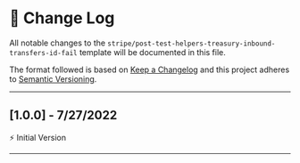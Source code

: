 # 📣 Change Log
All notable changes to the `stripe/post-test-helpers-treasury-inbound-transfers-id-fail` template will be documented in this file.

The format followed is based on [Keep a Changelog](http://keepachangelog.com/) and this project adheres to [Semantic Versioning](http://semver.org/).

---
 
## [1.0.0] - 7/27/2022
 
⚡️ Initial Version
 
---
